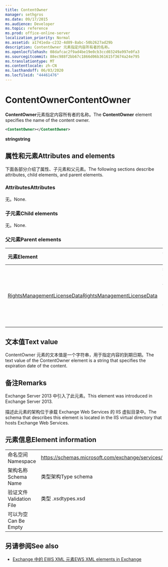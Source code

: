 ```yaml
---
title: ContentOwner
manager: sethgros
ms.date: 09/17/2015
ms.audience: Developer
ms.topic: reference
ms.prod: office-online-server
localization_priority: Normal
ms.assetid: a1741eda-c232-4d89-8abc-50b2627ad29b
description: ContentOwner 元素指定内容所有者的名称。
ms.openlocfilehash: 08dafcac2f9ad4be19e0cb3ccd03249a997e0fa3
ms.sourcegitcommit: 88ec988f2bb67c1866d06b361615f3674a24e795
ms.translationtype: MT
ms.contentlocale: zh-CN
ms.lasthandoff: 06/03/2020
ms.locfileid: "44461476"
---
```

# <a name="contentowner"></a><span data-ttu-id="07335-103">ContentOwner</span><span class="sxs-lookup"><span data-stu-id="07335-103">ContentOwner</span></span>

<span data-ttu-id="07335-104">**ContentOwner**元素指定内容所有者的名称。</span><span class="sxs-lookup"><span data-stu-id="07335-104">The **ContentOwner** element specifies the name of the content owner.</span></span> 
  
```XML
<ContentOwner></ContentOwner>
```

 <span data-ttu-id="07335-105">**string**</span><span class="sxs-lookup"><span data-stu-id="07335-105">**string**</span></span>
## <a name="attributes-and-elements"></a><span data-ttu-id="07335-106">属性和元素</span><span class="sxs-lookup"><span data-stu-id="07335-106">Attributes and elements</span></span>

<span data-ttu-id="07335-107">下面各部分介绍了属性、子元素和父元素。</span><span class="sxs-lookup"><span data-stu-id="07335-107">The following sections describe attributes, child elements, and parent elements.</span></span>
  
### <a name="attributes"></a><span data-ttu-id="07335-108">Attributes</span><span class="sxs-lookup"><span data-stu-id="07335-108">Attributes</span></span>

<span data-ttu-id="07335-109">无。</span><span class="sxs-lookup"><span data-stu-id="07335-109">None.</span></span>
  
### <a name="child-elements"></a><span data-ttu-id="07335-110">子元素</span><span class="sxs-lookup"><span data-stu-id="07335-110">Child elements</span></span>

<span data-ttu-id="07335-111">无。</span><span class="sxs-lookup"><span data-stu-id="07335-111">None.</span></span>
  
### <a name="parent-elements"></a><span data-ttu-id="07335-112">父元素</span><span class="sxs-lookup"><span data-stu-id="07335-112">Parent elements</span></span>

|<span data-ttu-id="07335-113">**元素**</span><span class="sxs-lookup"><span data-stu-id="07335-113">**Element**</span></span>|<span data-ttu-id="07335-114">**说明**</span><span class="sxs-lookup"><span data-stu-id="07335-114">**Description**</span></span>|
|:-----|:-----|
|[<span data-ttu-id="07335-115">RightsManagementLicenseData</span><span class="sxs-lookup"><span data-stu-id="07335-115">RightsManagementLicenseData</span></span>](rightsmanagementlicensedata.md) <br/> |<span data-ttu-id="07335-116">指定有关权限管理许可证的信息。</span><span class="sxs-lookup"><span data-stu-id="07335-116">Specifies information about the rights management license.</span></span>  <br/> |
   
## <a name="text-value"></a><span data-ttu-id="07335-117">文本值</span><span class="sxs-lookup"><span data-stu-id="07335-117">Text value</span></span>

<span data-ttu-id="07335-118">ContentOwner 元素的文本值是一个字符串，用于指定内容的到期日期。</span><span class="sxs-lookup"><span data-stu-id="07335-118">The text value of the ContentOwner element is a string that specifies the expiration date of the content.</span></span>
  
## <a name="remarks"></a><span data-ttu-id="07335-119">备注</span><span class="sxs-lookup"><span data-stu-id="07335-119">Remarks</span></span>

<span data-ttu-id="07335-120">Exchange Server 2013 中引入了此元素。</span><span class="sxs-lookup"><span data-stu-id="07335-120">This element was introduced in Exchange Server 2013.</span></span>
  
<span data-ttu-id="07335-121">描述此元素的架构位于承载 Exchange Web Services 的 IIS 虚拟目录中。</span><span class="sxs-lookup"><span data-stu-id="07335-121">The schema that describes this element is located in the IIS virtual directory that hosts Exchange Web Services.</span></span>
  
## <a name="element-information"></a><span data-ttu-id="07335-122">元素信息</span><span class="sxs-lookup"><span data-stu-id="07335-122">Element information</span></span>

|||
|:-----|:-----|
|<span data-ttu-id="07335-123">命名空间</span><span class="sxs-lookup"><span data-stu-id="07335-123">Namespace</span></span>  <br/> |https://schemas.microsoft.com/exchange/services/2006/types  <br/> |
|<span data-ttu-id="07335-124">架构名称</span><span class="sxs-lookup"><span data-stu-id="07335-124">Schema Name</span></span>  <br/> |<span data-ttu-id="07335-125">类型架构</span><span class="sxs-lookup"><span data-stu-id="07335-125">Type schema</span></span>  <br/> |
|<span data-ttu-id="07335-126">验证文件</span><span class="sxs-lookup"><span data-stu-id="07335-126">Validation File</span></span>  <br/> |<span data-ttu-id="07335-127">类型 .xsd</span><span class="sxs-lookup"><span data-stu-id="07335-127">types.xsd</span></span>  <br/> |
|<span data-ttu-id="07335-128">可以为空</span><span class="sxs-lookup"><span data-stu-id="07335-128">Can Be Empty</span></span>  <br/> ||
   
## <a name="see-also"></a><span data-ttu-id="07335-129">另请参阅</span><span class="sxs-lookup"><span data-stu-id="07335-129">See also</span></span>



- [<span data-ttu-id="07335-130">Exchange 中的 EWS XML 元素</span><span class="sxs-lookup"><span data-stu-id="07335-130">EWS XML elements in Exchange</span></span>](ews-xml-elements-in-exchange.md)

